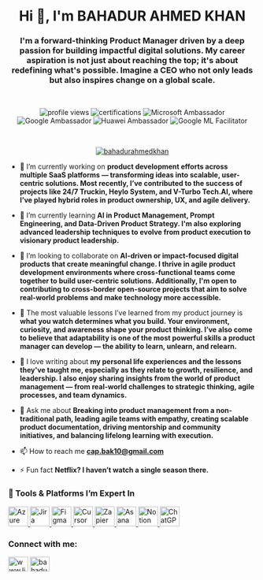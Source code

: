 <h1 align="center">Hi 👋, I'm BAHADUR AHMED KHAN</h1>
<h3 align="center">I'm a forward-thinking Product Manager driven by a deep passion for building impactful digital solutions. My career aspiration is not just about reaching the top; it's about redefining what's possible. Imagine a CEO who not only leads but also inspires change on a global scale.</h3>
 
 <br>

<p align="center">
  <img src="https://komarev.com/ghpvc/?username=bahadurahmedkhan&label=Profile%20Views&color=0e75b6&style=flat" alt="profile views" />
  <img src="https://img.shields.io/badge/Certifications-500%2B-blueviolet?style=flat" alt="certifications" />
  <img src="https://img.shields.io/badge/Student%20Ambassador-Microsoft-blue?style=flat" alt="Microsoft Ambassador" />
  <img src="https://img.shields.io/badge/Student%20Ambassador-Google-4285F4?style=flat" alt="Google Ambassador" />
  <img src="https://img.shields.io/badge/Student%20Ambassador-Huawei-red?style=flat" alt="Huawei Ambassador" />
  <img src="https://img.shields.io/badge/ML%20Facilitator-Google-brightgreen?style=flat" alt="Google ML Facilitator" />
</p>

<br>

<p align="center"> <a href="https://github.com/ryo-ma/github-profile-trophy"><img src="https://github-profile-trophy.vercel.app/?username=bahadurahmedkhan" alt="bahadurahmedkhan" /></a> </p>

- 🔭 I’m currently working on **product development efforts across multiple SaaS platforms — transforming ideas into scalable, user-centric solutions. Most recently, I’ve contributed to the success of projects like 24/7 Truckin, Heylo System, and V-Turbo Tech.AI, where I’ve played hybrid roles in product ownership, UX, and agile delivery.**

- 🌱 I’m currently learning **AI in Product Management, Prompt Engineering, and Data-Driven Product Strategy. I'm also exploring advanced leadership techniques to evolve from product execution to visionary product leadership.**

- 👯 I’m looking to collaborate on **AI-driven or impact-focused digital products that create meaningful change. I thrive in agile product development environments where cross-functional teams come together to build user-centric solutions. Additionally, I'm open to contributing to cross-border open-source projects that aim to solve real-world problems and make technology more accessible.**

- 📓 The most valuable lessons I’ve learned from my product journey is **what you watch determines what you build. Your environment, curiosity, and awareness shape your product thinking. I’ve also come to believe that adaptability is one of the most powerful skills a product manager can develop — the ability to learn, unlearn, and relearn.**

- 📝 I love writing about **my personal life experiences and the lessons they've taught me, especially as they relate to growth, resilience, and leadership. I also enjoy sharing insights from the world of product management — from real-world challenges to strategic thinking, agile processes, and team dynamics.**  

- 💬 Ask me about **Breaking into product management from a non-traditional path, leading agile teams with empathy, creating scalable product documentation, driving mentorship and community initiatives, and balancing lifelong learning with execution.**

- 📫 How to reach me **cap.bak10@gmail.com**

- ⚡ Fun fact **Netflix? I haven’t watch a single season there.**


<h3 align="left">🧠 Tools & Platforms I’m Expert In</h3>
<p align="left">
  <!-- Azure DevOps -->
  <a href="https://azure.microsoft.com/" target="_blank" title="Azure DevOps">
    <img src="https://www.vectorlogo.zone/logos/microsoft_azure/microsoft_azure-icon.svg" alt="Azure DevOps" width="40" height="40"/>
  </a>

  <!-- Jira -->
  <a href="https://www.atlassian.com/software/jira" target="_blank" title="Jira">
    <img src="https://www.vectorlogo.zone/logos/atlassian_jira/atlassian_jira-icon.svg" alt="Jira" width="40" height="40"/>
  </a>

  <!-- Figma -->
  <a href="https://www.figma.com/" target="_blank" title="Figma">
    <img src="https://www.vectorlogo.zone/logos/figma/figma-icon.svg" alt="Figma" width="40" height="40"/>
  </a>

  <!-- Cursor IDE -->
  <a href="https://cursor.com/" target="_blank" title="Cursor IDE">
    <img src="https://cursor.com/favicon.ico" alt="Cursor IDE" width="40" height="40"/>
  </a>

  <!-- Zapier -->
  <a href="https://zapier.com/" target="_blank" title="Zapier">
    <img src="https://www.vectorlogo.zone/logos/zapier/zapier-icon.svg" alt="Zapier" width="40" height="40"/>
  </a>

  <!-- Asana -->
  <a href="https://asana.com/" target="_blank" title="Asana">
    <img src="https://cdn.worldvectorlogo.com/logos/asana-1.svg" alt="Asana" width="40" height="40"/>
  </a>

  <!-- Notion -->
  <a href="https://www.notion.so/" target="_blank" title="Notion">
    <img src="https://upload.wikimedia.org/wikipedia/commons/e/e9/Notion-logo.svg" alt="Notion" width="40" height="40"/>
  </a>

  <!-- AI Chatbots (ChatGPT) -->
  <a href="https://openai.com/chatgpt" target="_blank" title="ChatGPT / AI Chatbots">
    <img src="https://upload.wikimedia.org/wikipedia/commons/0/04/ChatGPT_logo.svg" alt="ChatGPT" width="40" height="40"/>
  </a>
</p>


<h3 align="left">Connect with me:</h3>
<p align="left">
<a href="https://linkedin.com/in/bahadur-ahmed-khan/" target="blank"><img align="center" src="https://raw.githubusercontent.com/rahuldkjain/github-profile-readme-generator/master/src/images/icons/Social/linked-in-alt.svg" alt="www.linkedin.com/in/bahadur-ahmed-khan/" height="30" width="40" /></a>
<a href="https://www.kaggle.com/capahmed" target="blank"><img align="center" src="https://raw.githubusercontent.com/rahuldkjain/github-profile-readme-generator/master/src/images/icons/Social/kaggle.svg" alt="bahadurahmedkhan" height="30" width="40" /></a>
</p>
